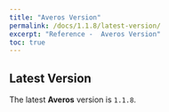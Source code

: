 ```yaml
---
title: "Averos Version"
permalink: /docs/1.1.8/latest-version/
excerpt: "Reference -  Averos Version"
toc: true
---
```


## **Latest Version**


The latest **Averos** version is `1.1.8`.
